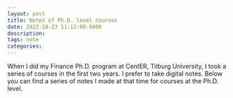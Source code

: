 ```yaml
---
layout: post
title: Notes of Ph.D. level courses
date: 2022-10-23 11:12:00-0400
description:  
tags: note  
categories: 
---
```


When I did my Finance Ph.D. program at CentER, Tilburg University, I took a series of courses in the first two years. I prefer to take digital notes. Below you can find a series of notes I made at that time for courses at the Ph.D. level. 

